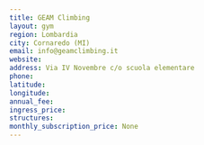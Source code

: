```yaml
---
title: GEAM Climbing
layout: gym
region: Lombardia
city: Cornaredo (MI)
email: info@geamclimbing.it
website: 
address: Via IV Novembre c/o scuola elementare
phone: 
latitude: 
longitude: 
annual_fee: 
ingress_price: 
structures: 
monthly_subscription_price: None
---
```


